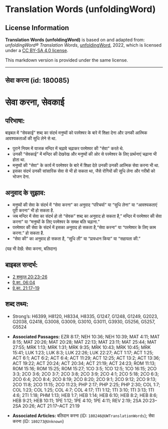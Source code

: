 # Translation Words (unfoldingWord)

## License Information

**Translation Words (unfoldingWord)** is based on and adapted from: _unfoldingWord® Translation Words_, [unfoldingWord](https://unfoldingword.org/utw), 2022, which is licensed under a [CC BY-SA 4.0 license](https://creativecommons.org/licenses/by-sa/4.0/legalcode.en).

This markdown version is provided under the same license.



--------------------------------

## सेवा करना (id: 180085)

सेवा करना, सेवकाई
=================

परिभाषा:
--------

बाइबल में “सेवकाई” शब्द का संदर्भ मनुष्यों को परमेश्वर के बारे में शिक्षा देना और उनकी आत्मिक आवश्यकताओं की सुधि लेने से था.

* पुराने नियम में याजक मन्दिर में चढ़ावे चढ़ाकर परमेश्वर की "सेवा" करते थे.
* उनकी “सेवकाई” में मन्दिर की देखरेख और मनुष्यों की ओर से परमेश्वर के लिए प्रार्थनाएं चढ़ाना भी होता था.
* मनुष्यों की "सेवा" के कार्य में परमेश्वर के बारे में शिक्षा देते उनकी उनकी आत्मिक सेवा करना भी था.
* इसका संदर्भ उनकी सांसारिक सेवा से भी हो सकता था, जैसे रोगियों की सुधि लेना और गरीबों को भोजन देना.

अनुवाद के सुझाव:
----------------

* मनुष्यों की सेवा के संदर्भ में “सेवा करना” का अनुवाद “परिचर्या” या “सुधि लेना” या “आवश्यकताएं पूरी करना” भी हो सकता है.
* जब मन्दिर में सेवा का संदर्भ हो तो “सेवक” शब्द का अनुवाद हो सकता है,” मन्दिर में परमेश्वर की सेवा करना” या “मनुष्यों के लिए परमेश्वर के समक्ष बलि चढ़ाना.”
* परमेश्वर की सेवा के संदर्भ में इसका अनुवाद हो सकता है,“सेवा करना” या “परमेश्वर के लिए काम करना.” हो सकता है.
* “सेवा की” का अनुवाद हो सकता है, “सुधि ली” या “प्रावधान किया” या “सहायता की.”

(यह भी देखें: सेवा करना, बलिदान)

बाइबल सन्दर्भ:
--------------

* [2 शमूएल 20:23–26](https://ref.ly/2Sam0:0)
* [प्रे.का. 06:04](https://ref.ly/Acts6:4)
* [प्रे.का. 21:17–19](https://ref.ly/Acts21:17-Acts21:19)

शब्द तथ्य:
----------

* Strong’s: H6399, H8120, H8334, H8335, G1247, G1248, G1249, G2023, G2038, G2418, G3008, G3009, G3010, G3011, G3930, G5256, G5257, G5524

* **Associated Passages:** EZR 8:17; NEH 10:36; NEH 10:39; MAT 4:11; MAT 8:15; MAT 20:26; MAT 20:28; MAT 22:13; MAT 23:11; MAT 25:44; MAT 27:55; MRK 1:13; MRK 1:31; MRK 9:35; MRK 10:43; MRK 10:45; MRK 15:41; LUK 1:23; LUK 8:3; LUK 22:26; LUK 22:27; ACT 1:17; ACT 1:25; ACT 6:1; ACT 6:2; ACT 6:4; ACT 11:29; ACT 12:25; ACT 13:2; ACT 13:36; ACT 19:22; ACT 20:24; ACT 20:34; ACT 21:19; ACT 24:23; ROM 11:13; ROM 15:16; ROM 15:25; ROM 15:27; 1CO 3:5; 1CO 12:5; 1CO 16:15; 2CO 3:3; 2CO 3:6; 2CO 3:7; 2CO 3:8; 2CO 3:9; 2CO 4:1; 2CO 5:18; 2CO 6:3; 2CO 6:4; 2CO 8:4; 2CO 8:19; 2CO 8:20; 2CO 9:1; 2CO 9:12; 2CO 9:13; 2CO 11:8; 2CO 11:15; 2CO 11:23; PHP 2:17; PHP 2:25; PHP 2:30; COL 1:7; COL 1:23; COL 1:25; COL 4:7; COL 4:17; 1TI 1:12; 1TI 3:10; 1TI 3:13; 1TI 4:6; 2TI 1:18; PHM 1:13; HEB 1:7; HEB 1:14; HEB 6:10; HEB 8:2; HEB 8:6; HEB 9:21; HEB 10:11; 1PE 1:12; 1PE 4:10; 1PE 4:11; REV 2:19; 2SA 20:23–2SA 20:26; ACT 21:17–ACT 21:19
* **Associated Articles:** बलिदान करना (ID: `180246@UWTranslationWords`); सेवा करना (ID: `180273@Unknown`)

